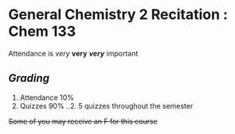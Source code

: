 # General Chemistry 2 Recitation : Chem 133

Attendance is *very* **very** **_very_** important

## _Grading_
1. Attendance 10%
2. Quizzes 90%
..2. 5 quizzes throughout the semester



~~Some of you may receive an F for this course~~

